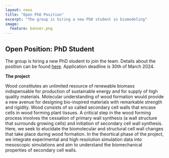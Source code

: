 ```yaml
---
layout: news
title: "Open PhD Position"
excerpt: "The group is hiring a new PhD student in biomodeling" 
image:
  feature: banner.png
---
```


## Open Position: PhD Student

The group is hiring a new PhD student to join the team. Details about the position can be found [here](https://candidate.hr-manager.net/ApplicationInit.aspx/?cid=1307&departmentId=18972&ProjectId=161042&MediaId=5&SkipAdvertisement=false).
Application deadline is 30th of March 2024. 

**The project**

Wood constitutes an unlimited resource of renewable biomass indispensable for production of sustainable energy and for supply of high quality materials. Molecular understanding of wood formation would provide a new avenue for designing bio-inspired materials with remarkable strength and rigidity. Wood consists of so called secondary cell walls that encase cells in wood forming plant tissues. A critical step in the wood forming process involves the cessation of primary wall synthesis (a wall structure that surrounds growing cells) and initiation of secondary cell wall synthesis. Here, we seek to elucidate the biomolecular and structural cell wall changes that take place during wood formation. In the theortical phase of the project, we integrate experimental and high resolution simulation data into mesoscopic simulations and aim to understand the biomechanical properties of secondary cell walls.

